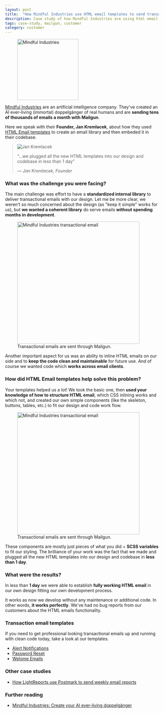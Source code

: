 ```yaml
---
layout: post
title:  "How Mindful Industries use HTML email templates to send transactional emails with Mailgun"
description: Case study of how Mindful Industries are using html email templates. They are an artificial intelligence company and send thousands of emails every month with Mailgun.
tags: case-study, mailgun, customer
category: customer
---
```


<figure class="blog--image">
  <img src="{{ site.url }}/img/mindful-logo.png" alt="Mindful Industries" width="200">
</figure>

<a href="https://uploadme.ai" target="_blank">Mindful Industries</a> are an artificial intelligence company. They've created an AI ever-living (immortal) doppelgänger of real humans and are **sending tens of thousands of emails a month with Mailgun**.

Here we speak with their **Founder, Jan Kremlacek**, about how they used <a href="https://htmlemail.io#templates">HTML Email templates</a> to create an email library and then embeded it in their codebase.

<blockquote>
  <img src="{{ site.url }}/img/mindful-jan.png" alt="Jan Kremlacek" class="blockquote-avatar">
  <p>&ldquo;...we plugged all the new HTML templates into our design and codebase in less than 1 day&rdquo;</p>
  <cite>&mdash; Jan Kremlacek, Founder</cite>
</blockquote>

### What was the challenge you were facing?

The main challenge was effort to have a **standardized internal library** to deliver transactional emails with our design. Let me
be more clear, we weren't so much concerned about the design (as "keep it simple" works for us), but **we wanted a coherent library** do serve emails **without spending months in development**.

<figure class="blog--image">
  <img src="{{ site.url }}/img/mindful1.png" alt="Mindful Industries transactional email" width="400">
  <figcaption>Transactional emails are sent through Mailgun.</figcaption>
</figure>

Another important aspect for us was an ability to inline HTML emails on our side and to **keep the code clean and maintainable** for future use. And of course we wanted code which **works across email clients**.

### How did HTML Email templates help solve this problem?

Your templates helped us a lot! We took the basic one, then **used your knowledge of how to structure HTML email**, which CSS inlining works and which not, and created our own simple components (like the skeleton, buttons, tables, etc.) to fit our design and code work flow. 

<figure class="blog--image">
  <img src="{{ site.url }}/img/mindful2.png" alt="Mindful Industries transactional email" width="400">
  <figcaption>Transactional emails are sent through Mailgun.</figcaption>
</figure>

These components are mostly just pieces of what you did + **SCSS variables** to fit our styling. The brilliance of your work was the fact that we made and plugged all the new HTML templates into our design and codebase in **less than 1 day**.

### What were the results?

In less than **1 day** we were able to establish **fully working HTML email** in our own design fitting our own development process.

It works as now we develop without any maintenance or additional code. In other words, **it works perfectly**. We've had no bug reports from
our customers about the HTML emails functionality.

### Transaction email templates

If you need to get professional looking transactional emails up and running with clean code today, take a look at our templates.

* [Alert Notifications](/templates/alert-warning)
* [Password Reset](/templates/password-reset)
* [Welome Emails](/templates/welcome)

### Other case studies

* [How LightReports use Postmark to send weekly email reports](/blog/light-reports-postmark-case-study)

### Further reading

* [Mindful Industries: Create your AI ever-living doppelgänger ](https://uploadme.ai)

